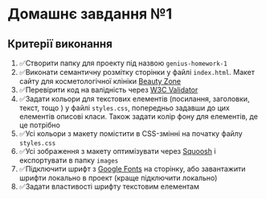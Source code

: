 # Домашнє завдання №1

## Критерії виконання

1. ✅Створити папку для проекту під назвою `genius-homework-1`
2. ✅Виконати семантичну розмітку сторінки у файлі `index.html`. Макет сайту для косметологічної клініки [Beauty Zone](https://www.figma.com/file/sBABARapP4nL9lK1dG3n1l/Beauty-Zone?node-id=30:13827&t=5TZsDPh49nijl4fH-1)
3. ✅Перевірити код на валідність через [W3C Validator](https://validator.w3.org/#validate_by_uri)
4. ✅Задати кольори для текстових елементів (посилання, заголовки, текст, тощо ) у файлі `styles.css`, попередньо задавши до цих елементів описові класи. Також задати колір фону для елементів, де це потрібно
5. ✅Усі кольори з макету помістити в CSS-змінні на початку файлу `styles.css`
6. ✅Усі зображення з макету оптимізувати через [Squoosh](https://squoosh.app/) і експортувати в папку `images`
7. ✅Підключити шрифт з [Google Fonts](https://fonts.google.com/) на сторінку, або завантажити шрифти локально в проект (краще підключити локально)
8. ✅Задати властивості шрифту текстовим елементам
